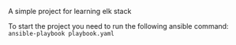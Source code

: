A simple project for learning elk stack   

To start the project you need to run the following ansible command:  
`ansible-playbook playbook.yaml`  
